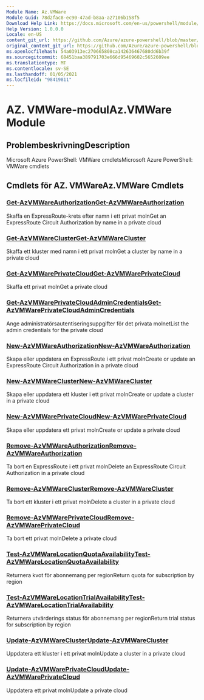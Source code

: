 ```yaml
---
Module Name: Az.VMWare
Module Guid: 78d2fac8-ec90-47ad-b8aa-a27106b158f5
Download Help Link: https://docs.microsoft.com/en-us/powershell/module/az.vmware
Help Version: 1.0.0.0
Locale: en-US
content_git_url: https://github.com/Azure/azure-powershell/blob/master/src/VMWare/help/Az.VMWare.md
original_content_git_url: https://github.com/Azure/azure-powershell/blob/master/src/VMWare/help/Az.VMWare.md
ms.openlocfilehash: 54a03913ec270665808ca142636467680dd6b39f
ms.sourcegitcommit: 68451baa389791703e666d95469602c5652609ee
ms.translationtype: MT
ms.contentlocale: sv-SE
ms.lasthandoff: 01/05/2021
ms.locfileid: "98419811"
---
```

# <span data-ttu-id="75bf6-101">AZ. VMWare-modul</span><span class="sxs-lookup"><span data-stu-id="75bf6-101">Az.VMWare Module</span></span>
## <span data-ttu-id="75bf6-102">Problembeskrivning</span><span class="sxs-lookup"><span data-stu-id="75bf6-102">Description</span></span>
<span data-ttu-id="75bf6-103">Microsoft Azure PowerShell: VMWare cmdlets</span><span class="sxs-lookup"><span data-stu-id="75bf6-103">Microsoft Azure PowerShell: VMWare cmdlets</span></span>

## <span data-ttu-id="75bf6-104">Cmdlets för AZ. VMWare</span><span class="sxs-lookup"><span data-stu-id="75bf6-104">Az.VMWare Cmdlets</span></span>
### [<span data-ttu-id="75bf6-105">Get-AzVMWareAuthorization</span><span class="sxs-lookup"><span data-stu-id="75bf6-105">Get-AzVMWareAuthorization</span></span>](Get-AzVMWareAuthorization.md)
<span data-ttu-id="75bf6-106">Skaffa en ExpressRoute-krets efter namn i ett privat moln</span><span class="sxs-lookup"><span data-stu-id="75bf6-106">Get an ExpressRoute Circuit Authorization by name in a private cloud</span></span>

### [<span data-ttu-id="75bf6-107">Get-AzVMWareCluster</span><span class="sxs-lookup"><span data-stu-id="75bf6-107">Get-AzVMWareCluster</span></span>](Get-AzVMWareCluster.md)
<span data-ttu-id="75bf6-108">Skaffa ett kluster med namn i ett privat moln</span><span class="sxs-lookup"><span data-stu-id="75bf6-108">Get a cluster by name in a private cloud</span></span>

### [<span data-ttu-id="75bf6-109">Get-AzVMWarePrivateCloud</span><span class="sxs-lookup"><span data-stu-id="75bf6-109">Get-AzVMWarePrivateCloud</span></span>](Get-AzVMWarePrivateCloud.md)
<span data-ttu-id="75bf6-110">Skaffa ett privat moln</span><span class="sxs-lookup"><span data-stu-id="75bf6-110">Get a private cloud</span></span>

### [<span data-ttu-id="75bf6-111">Get-AzVMWarePrivateCloudAdminCredentials</span><span class="sxs-lookup"><span data-stu-id="75bf6-111">Get-AzVMWarePrivateCloudAdminCredentials</span></span>](Get-AzVMWarePrivateCloudAdminCredentials.md)
<span data-ttu-id="75bf6-112">Ange administratörsautentiseringsuppgifter för det privata molnet</span><span class="sxs-lookup"><span data-stu-id="75bf6-112">List the admin credentials for the private cloud</span></span>

### [<span data-ttu-id="75bf6-113">New-AzVMWareAuthorization</span><span class="sxs-lookup"><span data-stu-id="75bf6-113">New-AzVMWareAuthorization</span></span>](New-AzVMWareAuthorization.md)
<span data-ttu-id="75bf6-114">Skapa eller uppdatera en ExpressRoute i ett privat moln</span><span class="sxs-lookup"><span data-stu-id="75bf6-114">Create or update an ExpressRoute Circuit Authorization in a private cloud</span></span>

### [<span data-ttu-id="75bf6-115">New-AzVMWareCluster</span><span class="sxs-lookup"><span data-stu-id="75bf6-115">New-AzVMWareCluster</span></span>](New-AzVMWareCluster.md)
<span data-ttu-id="75bf6-116">Skapa eller uppdatera ett kluster i ett privat moln</span><span class="sxs-lookup"><span data-stu-id="75bf6-116">Create or update a cluster in a private cloud</span></span>

### [<span data-ttu-id="75bf6-117">New-AzVMWarePrivateCloud</span><span class="sxs-lookup"><span data-stu-id="75bf6-117">New-AzVMWarePrivateCloud</span></span>](New-AzVMWarePrivateCloud.md)
<span data-ttu-id="75bf6-118">Skapa eller uppdatera ett privat moln</span><span class="sxs-lookup"><span data-stu-id="75bf6-118">Create or update a private cloud</span></span>

### [<span data-ttu-id="75bf6-119">Remove-AzVMWareAuthorization</span><span class="sxs-lookup"><span data-stu-id="75bf6-119">Remove-AzVMWareAuthorization</span></span>](Remove-AzVMWareAuthorization.md)
<span data-ttu-id="75bf6-120">Ta bort en ExpressRoute i ett privat moln</span><span class="sxs-lookup"><span data-stu-id="75bf6-120">Delete an ExpressRoute Circuit Authorization in a private cloud</span></span>

### [<span data-ttu-id="75bf6-121">Remove-AzVMWareCluster</span><span class="sxs-lookup"><span data-stu-id="75bf6-121">Remove-AzVMWareCluster</span></span>](Remove-AzVMWareCluster.md)
<span data-ttu-id="75bf6-122">Ta bort ett kluster i ett privat moln</span><span class="sxs-lookup"><span data-stu-id="75bf6-122">Delete a cluster in a private cloud</span></span>

### [<span data-ttu-id="75bf6-123">Remove-AzVMWarePrivateCloud</span><span class="sxs-lookup"><span data-stu-id="75bf6-123">Remove-AzVMWarePrivateCloud</span></span>](Remove-AzVMWarePrivateCloud.md)
<span data-ttu-id="75bf6-124">Ta bort ett privat moln</span><span class="sxs-lookup"><span data-stu-id="75bf6-124">Delete a private cloud</span></span>

### [<span data-ttu-id="75bf6-125">Test-AzVMWareLocationQuotaAvailability</span><span class="sxs-lookup"><span data-stu-id="75bf6-125">Test-AzVMWareLocationQuotaAvailability</span></span>](Test-AzVMWareLocationQuotaAvailability.md)
<span data-ttu-id="75bf6-126">Returnera kvot för abonnemang per region</span><span class="sxs-lookup"><span data-stu-id="75bf6-126">Return quota for subscription by region</span></span>

### [<span data-ttu-id="75bf6-127">Test-AzVMWareLocationTrialAvailability</span><span class="sxs-lookup"><span data-stu-id="75bf6-127">Test-AzVMWareLocationTrialAvailability</span></span>](Test-AzVMWareLocationTrialAvailability.md)
<span data-ttu-id="75bf6-128">Returnera utvärderings status för abonnemang per region</span><span class="sxs-lookup"><span data-stu-id="75bf6-128">Return trial status for subscription by region</span></span>

### [<span data-ttu-id="75bf6-129">Update-AzVMWareCluster</span><span class="sxs-lookup"><span data-stu-id="75bf6-129">Update-AzVMWareCluster</span></span>](Update-AzVMWareCluster.md)
<span data-ttu-id="75bf6-130">Uppdatera ett kluster i ett privat moln</span><span class="sxs-lookup"><span data-stu-id="75bf6-130">Update a cluster in a private cloud</span></span>

### [<span data-ttu-id="75bf6-131">Update-AzVMWarePrivateCloud</span><span class="sxs-lookup"><span data-stu-id="75bf6-131">Update-AzVMWarePrivateCloud</span></span>](Update-AzVMWarePrivateCloud.md)
<span data-ttu-id="75bf6-132">Uppdatera ett privat moln</span><span class="sxs-lookup"><span data-stu-id="75bf6-132">Update a private cloud</span></span>

